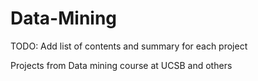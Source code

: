# Data-Mining

TODO: Add list of contents and summary for each project

Projects from Data mining course at UCSB and others
